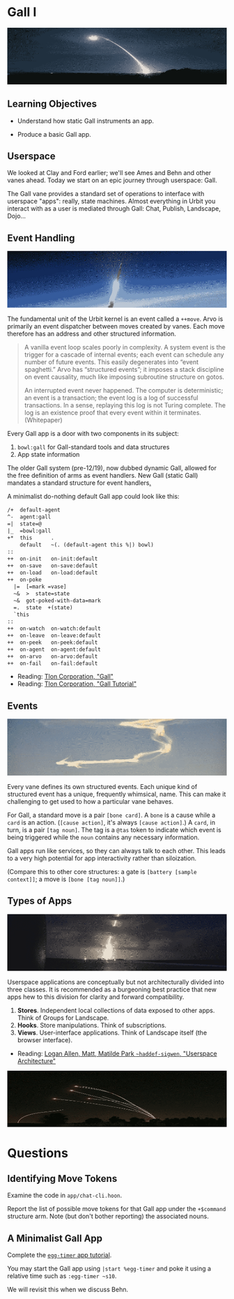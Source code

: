 #   Gall I

![](../img/17-header-minuteman.png)

##  Learning Objectives

- Understand how static Gall instruments an app.
* Produce a basic Gall app.


##  Userspace

We looked at Clay and Ford earlier; we'll see Ames and Behn and other vanes ahead.  Today we start on an epic journey through userspace:  Gall.

The Gall vane provides a standard set of operations to interface with userspace "apps":  really, state machines.  Almost everything in Urbit you interact with as a user is mediated through Gall:  Chat, Publish, Landscape, Dojo...


##  Event Handling

![](../img/17-header-interceptor.jpg)

The fundamental unit of the Urbit kernel is an event called a `++move`.  Arvo is primarily an event dispatcher between moves created by vanes.  Each move therefore has an address and other structured information.

>A vanilla event loop scales poorly in complexity.  A system event is the trigger for a cascade of internal events; each event can schedule any number of future events.  This easily degenerates into “event spaghetti.”  Arvo has “structured events”; it imposes a stack discipline on event causality, much like imposing subroutine structure on gotos.
>
>An interrupted event never happened.  The computer is deterministic; an event is a transaction; the event log is a log of successful transactions. In a sense, replaying this log is not Turing complete. The log is an existence proof that every event within it terminates.  (Whitepaper)

Every Gall app is a door with two components in its subject:

1. `bowl:gall` for Gall-standard tools and data structures
2. App state information

The older Gall system (pre-12/19), now dubbed dynamic Gall, allowed for the free definition of arms as event handlers.  New Gall (static Gall) mandates a standard structure for event handlers[.](https://en.wikipedia.org/wiki/Roosevelt%E2%80%93Rondon_Scientific_Expedition)  <!-- egg -->

A minimalist do-nothing default Gall app could look like this:

```hoon
/+  default-agent
^-  agent:gall
=|  state=@
|_  =bowl:gall
+*  this      .
    default   ~(. (default-agent this %|) bowl)
::
++  on-init   on-init:default
++  on-save   on-save:default
++  on-load   on-load:default
++  on-poke
  |=  [=mark =vase]
  ~&  >  state=state
  ~&  got-poked-with-data=mark
  =.  state  +(state)
  `this
::
++  on-watch  on-watch:default
++  on-leave  on-leave:default
++  on-peek   on-peek:default
++  on-agent  on-agent:default
++  on-arvo   on-arvo:default
++  on-fail   on-fail:default
```

- Reading: [Tlon Corporation, "Gall"](https://urbit.org/docs/tutorials/hoon/hoon-school/gall/)
- Reading: [Tlon Corporation, "Gall Tutorial"](https://urbit.org/docs/tutorials/arvo/gall/)


##  Events

![](../img/17-header-contrail.png)

Every vane defines its own structured events.  Each unique kind of structured event has a unique, frequently whimsical, name.  This can make it challenging to get used to how a particular vane behaves.

For Gall, a standard move is a pair `[bone card]`.  A `bone` is a cause while a `card` is an action.  (`[cause action]`, it's always `[cause action]`.)  A `card`, in turn, is a pair `[tag noun]`.  The tag is a `@tas` token to indicate which event is being triggered while the `noun` contains any necessary information.

Gall apps run like services, so they can always talk to each other.  This leads to a very high potential for app interactivity rather than siloization.

(Compare this to other core structures:  a gate is `[battery [sample context]]`; a move is `[bone [tag noun]]`.)


##  Types of Apps

![](../img/17-header-launch.png)

Userspace applications are conceptually but not architecturally divided into three classes.  It is recommended as a burgeoning best practice that new apps hew to this division for clarity and forward compatibility.

1. **Stores**.  Independent local collections of data exposed to other apps.  Think of Groups for Landscape.
2. **Hooks**.  Store manipulations.  Think of subscriptions.
3. **Views**.  User-interface applications.  Think of Landscape itself (the browser interface).

- Reading: [Logan Allen, Matt, Matilde Park `~haddef-sigwen`, "Userspace Architecture"](https://docs.google.com/document/d/1hS_UuResG1S4j49_H-aSshoTOROKBnGoJAaRgOipf54/edit)

![](../img/17-header-iron-dome.png)


#   Questions

##  Identifying Move Tokens

Examine the code in `app/chat-cli.hoon`.

Report the list of possible move tokens for that Gall app under the `+$command` structure arm.  Note (but don't bother reporting) the associated nouns.

##  A Minimalist Gall App

Complete the [`egg-timer` app tutorial](https://urbit.org/docs/tutorials/hoon/hoon-school/egg-timer/).

You may start the Gall app using `|start %egg-timer` and poke it using a relative time such as `:egg-timer ~s10`.

We will revisit this when we discuss Behn.
